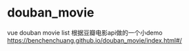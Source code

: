 # douban_movie
vue douban movie list
根据豆瓣电影api做的一个小demo 
https://benchenchuang.github.io/douban_movie/index.html#/

